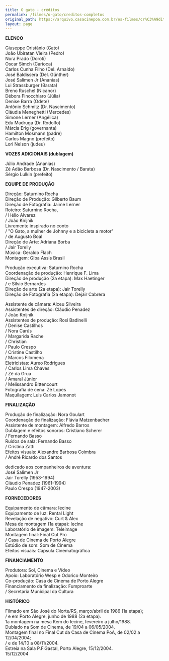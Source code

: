 ```yaml
---
title: O gato - créditos
permalink: /filmes/o-gato/creditos-completos
original_path: https://arquivo.casacinepoa.com.br/os-filmes/cr%C3%A9ditos/o-gato.html
layout: page
---
```

**ELENCO**

Giuseppe Oristânio (Gato)\
João Ubiratan Vieira (Pedro)\
Nora Prado (Doroti)\
Oscar Simch (Carioca)\
Carlos Cunha Filho (Del. Arnaldo)\
José Baldissera (Del. Günther)\
José Salimen Jr (Ananias)\
Lui Strassburger (Barata)\
Breno Ruschel (Nicanor)\
Débora Finocchiaro (Júlia)\
Denise Barra (Odete)\
Antônio Schmitz (Dr. Nascimento)\
Cláudia Meneghetti (Mercedes)\
Simone Lerner (Angélica)\
Edu Madruga (Dr. Rodolfo)\
Márcia Erig (governanta)\
Hamilton Mosmann (padre)\
Carlos Magno (prefeito)\
Lori Nelson (judeu)

**VOZES ADICIONAIS (dublagem)**

Júlio Andrade (Ananias)\
Zé Adão Barbosa (Dr. Nascimento / Barata)\
Sérgio Lulkin (prefeito)

**EQUIPE DE PRODUÇÃO**

Direção: Saturnino Rocha\
Direção de Produção: Gilberto Baum\
Direção de Fotografia: Jaime Lerner\
Roteiro: Saturnino Rocha,\
/ Hélio Alvarez\
/ João Knijnik\
Livremente inspirado no conto\
/ "O Gato, a mulher de Johnny e a bicicleta a motor"\
/ de Augusto Boal\
Direção de Arte: Adriana Borba\
/ Jair Torelly\
Música: Geraldo Flach\
Montagem: Giba Assis Brasil

Produção executiva: Saturnino Rocha\
Coordenação de produção: Henrique F. Lima\
Direção de produção (2a etapa): Max Haetinger\
/ e Sílvio Bernardes\
Direção de arte (2a etapa): Jair Torelly\
Direção de Fotografia (2a etapa): Dejair Cabrera

Assistente de câmara: Alceu Silveira\
Assistentes de direção: Cláudio Penadez\
/ João Knijnik\
Assistentes de produção: Rosi Badinelli\
/ Denise Castilhos\
/ Nora Carús\
/ Margarida Rache\
/ Christian\
/ Paulo Crespo\
/ Cristine Castilho\
/ Marcos Filomena\
Eletricistas: Aureo Rodrigues\
/ Carlos Lima Chaves\
/ Zé da Grua\
/ Amaral Júnior\
/ Melissandro Bittencourt\
Fotografia de cena: Zé Lopes\
Maquilagem: Luis Carlos Jamonot

**FINALIZAÇÃO**

Produção de finalização: Nora Goulart\
Coordenação de finalização: Flávia Matzenbacher\
Assistente de montagem: Alfredo Barros\
Dublagem e efeitos sonoros: Cristiano Scherer\
/ Fernando Basso\
Ruídos de sala: Fernando Basso\
/ Cristina Zatti\
Efeitos visuais: Alexandre Barbosa Coimbra\
/ André Ricardo dos Santos

dedicado aos companheiros de aventura:\
José Salimen Jr\
Jair Torelly (1953-1994)\
Cláudio Penadez (1961-1994)\
Paulo Crespo (1947-2003)

**FORNECEDORES**

Equipamento de câmara: Iecine\
Equipamento de luz: Rental Light\
Revelação de negativo: Curt & Alex\
Mesa de montagem (1a etapa): Iecine\
Laboratório de imagem: Teleimage\
Montagem final: Final Cut Pro\
/ Casa de Cinema de Porto Alegre\
Estúdio de som: Som de Cinema\
Efeitos visuais: Cápsula Cinematográfica

**FINANCIAMENTO**

Produtora: Sol, Cinema e Vídeo\
Apoio: Laboratório Wesp e Odorico Monteiro\
Co-produção: Casa de Cinema de Porto Alegre\
Financiamento da finalização: Fumproarte\
/ Secretaria Municipal da Cultura

**HISTÓRICO**

Filmado em São José do Norte/RS, março/abril de 1986 (1a etapa);\
/ e em Porto Alegre, junho de 1988 (2a etapa).\
1a montagem na mesa Kem do Iecine, fevereiro a julho/1988.\
Dublado na Som de Cinema, de 19/04 a 06/05/2004.\
Montagem final no Final Cut da Casa de Cinema PoA, de 02/02 a 12/04/2004;\
/ e de 14/10 a 08/11/2004.\
Estreia na Sala P.F.Gastal, Porto Alegre, 15/12/2004.\
15/12/2004